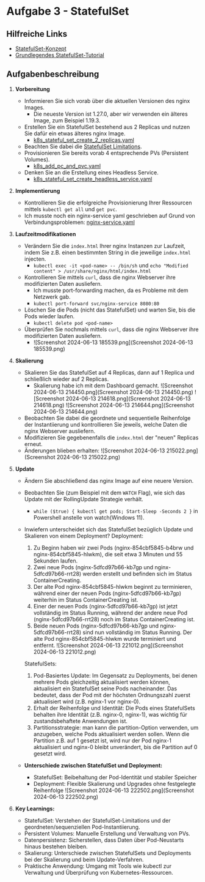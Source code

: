 # Aufgabe 3 - StatefulSet

## Hilfreiche Links
- [StatefulSet-Konzept](https://kubernetes.io/docs/concepts/workloads/controllers/statefulset/)
- [Grundlegendes StatefulSet-Tutorial](https://kubernetes.io/docs/tutorials/stateful-application/basic-stateful-set/)

## Aufgabenbeschreibung

1. **Vorbereitung**
    - Informieren Sie sich vorab über die aktuellen Versionen des nginx Images.
        - Die neueste Version ist 1.27.0, aber wir verwenden ein älteres Image, zum Beispiel 1.19.3.
    - Erstellen Sie ein StatefulSet bestehend aus 2 Replicas und nutzen Sie dafür ein etwas älteres nginx Image.
        - [k8s_stateful_set_create_2_replicas.yaml](k8s_stateful_set_create_2_replicas.yaml)
    - Beachten Sie dabei die [StatefulSet Limitations](https://kubernetes.io/docs/concepts/workloads/controllers/statefulset/#limitations).
    - Provisionieren Sie bereits vorab 4 entsprechende PVs (Persistent Volumes).
        - [k8s_add_pc_and_pvc.yaml](k8s_add_pc_and_pvc.yaml)
    - Denken Sie an die Erstellung eines Headless Service.
        - [k8s_stateful_set_create_headless_service.yaml](k8s_stateful_set_create_headless_service.yaml)

2. **Implementierung**
    - Kontrollieren Sie die erfolgreiche Provisionierung Ihrer Ressourcen mittels `kubectl get all` und `get pvc`.
    - Ich musste noch ein nginx-service yaml geschrieben auf Grund von Verbindungsproblemen: [nginx-service.yaml](nginx-service.yaml)

3. **Laufzeitmodifikationen**
    - Verändern Sie die `index.html` Ihrer nginx Instanzen zur Laufzeit, indem Sie z.B. einen bestimmten String in die jeweilige `index.html` injecten.
        - `kubectl exec -it <pod-name> -- /bin/sh` und `echo "Modified content" > /usr/share/nginx/html/index.html`
    - Kontrollieren Sie mittels `curl`, dass die nginx Webserver ihre modifizierten Daten ausliefern.
        - Ich musste port-forwarding machen, da es Probleme mit dem Netzwerk gab.
        - `kubectl port-forward svc/nginx-service 8080:80`
    - Löschen Sie die Pods (nicht das StatefulSet) und warten Sie, bis die Pods wieder laufen.
        - `kubectl delete pod <pod-name>`
    - Überprüfen Sie nochmals mittels `curl`, dass die nginx Webserver ihre modifizierten Daten ausliefern.
        - ![Screenshot 2024-06-13 185539.png](Screenshot 2024-06-13 185539.png)

4. **Skalierung**
    - Skalieren Sie das StatefulSet auf 4 Replicas, dann auf 1 Replica und schließlich wieder auf 2 Replicas.
        - Skalierung habe ich mit dem Dashboard gemacht.
        ![Screenshot 2024-06-13 214450.png](Screenshot 2024-06-13 214450.png)
        ![Screenshot 2024-06-13 214618.png](Screenshot 2024-06-13 214618.png)
        ![Screenshot 2024-06-13 214644.png](Screenshot 2024-06-13 214644.png)
    - Beobachten Sie dabei die geordnete und sequentielle Reihenfolge der Instantiierung und kontrollieren Sie jeweils, welche Daten die nginx Webserver ausliefern.
    - Modifizieren Sie gegebenenfalls die `index.html` der "neuen" Replicas erneut.
    - Änderungen blieben erhalten:
    ![Screenshot 2024-06-13 215022.png](Screenshot 2024-06-13 215022.png)

5. **Update**
    - Ändern Sie abschließend das nginx Image auf eine neuere Version.
    - Beobachten Sie (zum Beispiel mit dem `WATCH` Flag), wie sich das Update mit der RollingUpdate Strategie verhält.
        - `while ($true) { kubectl get pods; Start-Sleep -Seconds 2 }` in Powershell anstelle von watch(Windows 11).
    - Inwiefern unterscheidet sich das StatefulSet bezüglich Update und Skalieren von einem Deployment?
        Deployment:
        1. Zu Beginn haben wir zwei Pods (nginx-854cbf5845-b4brw und nginx-854cbf5845-hlwkm), die seit etwa 3 Minuten und 55 Sekunden laufen.
        2. Zwei neue Pods (nginx-5dfcd97b66-kb7gp und nginx-5dfcd97b66-rrt28) werden erstellt und befinden sich im Status ContainerCreating.
        3. Der alte Pod nginx-854cbf5845-hlwkm beginnt zu terminieren, während einer der neuen Pods (nginx-5dfcd97b66-kb7gp) weiterhin im Status ContainerCreating ist.
        4. Einer der neuen Pods (nginx-5dfcd97b66-kb7gp) ist jetzt vollständig im Status Running, während der andere neue Pod (nginx-5dfcd97b66-rrt28) noch im Status ContainerCreating ist.
        5. Beide neuen Pods (nginx-5dfcd97b66-kb7gp und nginx-5dfcd97b66-rrt28) sind nun vollständig im Status Running. Der alte Pod nginx-854cbf5845-hlwkm wurde terminiert und entfernt.
        ![Screenshot 2024-06-13 221012.png](Screenshot 2024-06-13 221012.png)

        StatefulSets:
        1. Pod-Basiertes Update: Im Gegensatz zu Deployments, bei denen mehrere Pods gleichzeitig aktualisiert werden können, aktualisiert ein StatefulSet seine Pods nacheinander. Das bedeutet, dass der Pod mit der höchsten Ordnungszahl zuerst aktualisiert wird (z.B. nginx-1 vor nginx-0).
        2. Erhalt der Reihenfolge und Identität: Die Pods eines StatefulSets behalten ihre Identität (z.B. nginx-0, nginx-1), was wichtig für zustandsbehaftete Anwendungen ist.
        3. Partitionsstrategie: man kann die partition-Option verwenden, um anzugeben, welche Pods aktualisiert werden sollen. Wenn die Partition z.B. auf 1 gesetzt ist, wird nur der Pod nginx-1 aktualisiert und nginx-0 bleibt unverändert, bis die Partition auf 0 gesetzt wird.

    - **Unterschiede zwischen StatefulSet und Deployment:**
        - StatefulSet: Beibehaltung der Pod-Identität und stabiler Speicher
        - Deployment: Flexible Skalierung und Upgrades ohne festgelegte Reihenfolge
        ![Screenshot 2024-06-13 222502.png](Screenshot 2024-06-13 222502.png)

6. **Key Learnings:**
    - StatefulSet: Verstehen der StatefulSet-Limitations und der geordneten/sequenziellen Pod-Instantiierung.
    - Persistent Volumes: Manuelle Erstellung und Verwaltung von PVs.
    - Datenpersistenz: Sicherstellen, dass Daten über Pod-Neustarts hinaus bestehen bleiben.
    - Skalierung: Unterschiede zwischen StatefulSets und Deployments bei der Skalierung und beim Update-Verfahren.
    - Praktische Anwendung: Umgang mit Tools wie kubectl zur Verwaltung und Überprüfung von Kubernetes-Ressourcen.